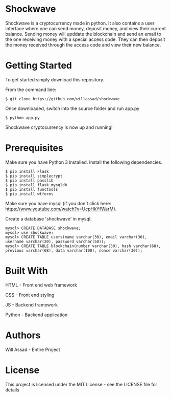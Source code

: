 # Shockwave
Shockwave is a cryptocurrency made in python. It also contains a user interface where one can send money, deposit money, and view their current balance. Sending money will upddate the blockchain and send an email to the one receiving money with a special access code. They can then deposit the money received through the access code and view their new balance.

# Getting Started
To get started simply download this repository.

From the command line:

```
$ git clone https://github.com/willassad/shockwave
```

Once downloaded, switch into the source folder and run app.py
```
$ python app.py
```
Shockwave cryptocurrency is now up and running!

# Prerequisites
Make sure you have Python 3 installed. Install the following dependencies.
```
$ pip install Flask
$ pip install simplecrypt
$ pip install passlib
$ pip install flask_mysqldb
$ pip install functools
$ pip install wtforms
```
Make sure you have mysql (if you don't click here: https://www.youtube.com/watch?v=UcpHkYfWarM). 

Create a database 'shockwave' in mysql.
```
mysql> CREATE DATABASE shockwave;
mysql> use shockwave;
mysql> CREATE TABLE users(name varchar(30), email varchar(30), username varchar(20), password varchar(50));
mysql> CREATE TABLE blockchain(number varchar(30), hash varchar(68), previous varchar(68), data varchar(100), nonce varchar(30));
```

# Built With
HTML - Front end web framework

CSS - Front end styling

JS - Backend framework

Python - Backend application


# Authors
Will Assad - Entire Project

# License
This project is licensed under the MIT License - see the LICENSE file for details
